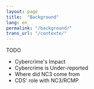 ```yaml
---
layout: page
title:  "Background"
lang: en
permalink: "/background/"
trans_url: "/contexte/"
---
```


TODO
- Cybercrime's Impact
- Cybercrime is Under-reported
- Where did NC3 come from
- CDS' role with NC3/RCMP
